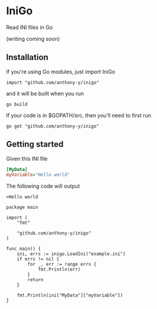 # IniGo

Read INI files in Go

(writing coming soon)

## Installation

If you're using Go modules, just import IniGo

```golang
import "github.com/anthony-y/inigo"
```

and it will be built when you run

```
go build
```

If your code is in $GOPATH/src, then you'll need to first run

```
go get "github.com/anthony-y/inigo"
```

## Getting started

Given this INI file

```ini
[MyData]
myVariable="Hello world"
```

The following code will output

```
>Hello world
```

```golang
package main

import (
    "fmt"

    "github.com/anthony-y/inigo"
)

func main() {
    ini, errs := inigo.LoadIni("example.ini")
	if errs != nil {
		for _, err := range errs {
			fmt.Println(err)
		}
		return
    }
    
    fmt.Println(ini["MyData"]["myVariable"])
}

```
